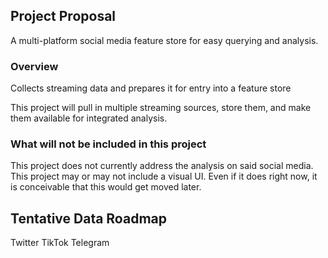 ## Project Proposal

A multi-platform social media feature store for easy querying and analysis.

### Overview
Collects streaming data and prepares it for entry into a feature store

This project will pull in multiple streaming sources, store them, and make them available for integrated analysis.

### What will not be included in this project
This project does not currently address the analysis on said social media.
This project may or may not include a visual UI. Even if it does right now, it is conceivable that this would get moved later.

## Tentative Data Roadmap

Twitter
TikTok
Telegram

